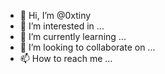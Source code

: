 - 👋 Hi, I’m @0xtiny
- 👀 I’m interested in ...
- 🌱 I’m currently learning ...
- 💞️ I’m looking to collaborate on ...
- 📫 How to reach me ...

<!---
0xtiny/0xtiny is a ✨ special ✨ repository because its `README.md` (this file) appears on your GitHub profile.
You can click the Preview link to take a look at your changes.
--->
